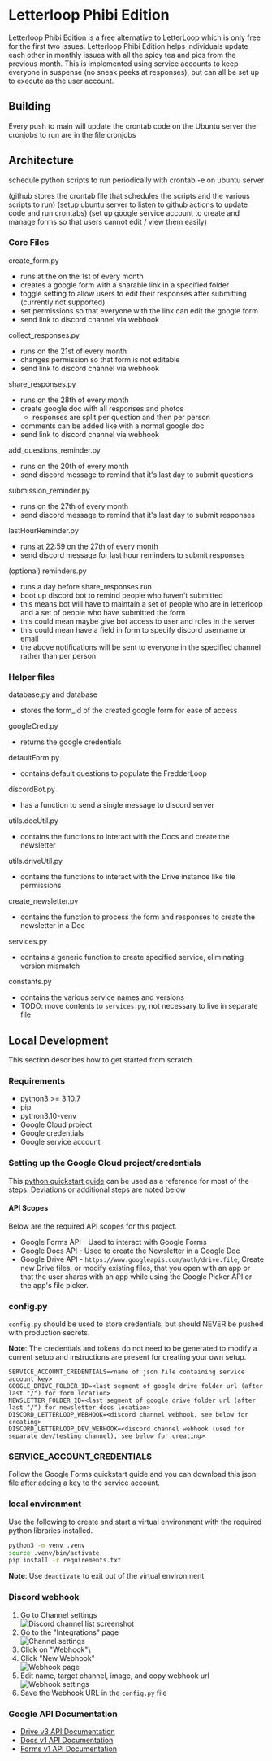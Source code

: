 # Letterloop Phibi Edition

Letterloop Phibi Edition is a free alternative to LetterLoop which is only free for the first two issues. Letterloop Phibi Edition helps individuals update each other in monthly issues with all the spicy tea and pics from the previous month. This is implemented using service accounts to keep everyone in suspense (no sneak peeks at responses), but can all be set up to execute as the user account.

## Building

Every push to main will update the crontab code on the Ubuntu server
the cronjobs to run are in the file cronjobs

## Architecture

schedule python scripts to run periodically with crontab -e on ubuntu server

(github stores the crontab file that schedules the scripts and the various scripts to run)
(setup ubuntu server to listen to github actions to update code and run crontabs)
(set up google service account to create and manage forms so that users cannot edit / view them easily)

### Core Files

create_form.py

- runs at the on the 1st of every month
- creates a google form with a sharable link in a specified folder
- toggle setting to allow users to edit their responses after submitting (currently not supported)
- set permissions so that everyone with the link can edit the google form
- send link to discord channel via webhook

collect_responses.py

- runs on the 21st of every month
- changes permission so that form is not editable
- send link to discord channel via webhook

share_responses.py

- runs on the 28th of every month
- create google doc with all responses and photos
  - responses are split per question and then per person
- comments can be added like with a normal google doc
- send link to discord channel via webhook

add_questions_reminder.py

- runs on the 20th of every month
- send discord message to remind that it's last day to submit questions

submission_reminder.py

- runs on the 27th of every month
- send discord message to remind that it's last day to submit responses

lastHourReminder.py

- runs at 22:59 on the 27th of every month
- send discord message for last hour reminders to submit responses

(optional)
reminders.py

- runs a day before share_responses run
- boot up discord bot to remind people who haven’t submitted
- this means bot will have to maintain a set of people who are in letterloop and a set of people who have submitted the form
- this could mean maybe give bot access to user and roles in the server
- this could mean have a field in form to specify discord username or email
- the above notifications will be sent to everyone in the specified channel rather than per person

### Helper files

database.py and database

- stores the form_id of the created google form for ease of access

googleCred.py

- returns the google credentials

defaultForm.py

- contains default questions to populate the FredderLoop

discordBot.py

- has a function to send a single message to discord server

utils.docUtil.py

- contains the functions to interact with the Docs and create the newsletter

utils.driveUtil.py

- contains the functions to interact with the Drive instance like file permissions

create_newsletter.py

- contains the function to process the form and responses to create the newsletter in a Doc

services.py

- contains a generic function to create specified service, eliminating version mismatch

constants.py

- contains the various service names and versions
- TODO: move contents to `services.py`, not necessary to live in separate file

## Local Development

This section describes how to get started from scratch.

### Requirements

- python3 >= 3.10.7
- pip
- python3.10-venv
- Google Cloud project
- Google credentials
- Google service account

### Setting up the Google Cloud project/credentials

This [python quickstart guide](https://developers.google.com/forms/api/quickstart/python) can be used as a reference for most of the steps. Deviations or additional steps are noted below

#### API Scopes

Below are the required API scopes for this project.

- Google Forms API - Used to interact with Google Forms
- Google Docs API - Used to create the Newsletter in a Google Doc
- Google Drive API - `https://www.googleapis.com/auth/drive.file`, Create new Drive files, or modify existing files, that you open with an app or that the user shares with an app while using the Google Picker API or the app's file picker.

### config.py

`config.py` should be used to store credentials, but should NEVER be pushed with production secrets.

**Note**: The credentials and tokens do not need to be generated to modify a current setup and instructions are present for creating your own setup.

```text
SERVICE_ACCOUNT_CREDENTIALS=<name of json file containing service account key>
GOOGLE_DRIVE_FOLDER_ID=<last segment of google drive folder url (after last "/") for form location>
NEWSLETTER_FOLDER_ID=<last segment of google drive folder url (after last "/") for newsletter docs location>
DISCORD_LETTERLOOP_WEBHOOK=<discord channel webhook, see below for creating>
DISCORD_LETTERLOOP_DEV_WEBHOOK=<discord channel webhook (used for separate dev/testing channel), see below for creating>
```

### SERVICE_ACCOUNT_CREDENTIALS

Follow the Google Forms quickstart guide and you can download this json file after adding a key to the service account.

### local environment

Use the following to create and start a virtual environment with the required python libraries installed.

```bash
python3 -m venv .venv
source .venv/bin/activate
pip install -r requirements.txt
```

**Note**: Use `deactivate` to exit out of the virtual environment

### Discord webhook

1. Go to Channel settings\
![Discord channel list screenshot](images/channel_settings_icon.png)
2. Go to the "Integrations" page\
![Channel settings](images/channel_settings.png)
3. Click on "Webhook"\
4. Click "New Webhook"\
![Webhook page](images/webhook_page.png)
5. Edit name, target channel, image, and copy webhook url\
![Webhook settings](images/webhook_settings.png)
6. Save the Webhook URL in the `config.py` file

### Google API Documentation

- [Drive v3 API Documentation](https://googleapis.github.io/google-api-python-client/docs/dyn/drive_v3.html)
- [Docs v1 API Documentation](https://googleapis.github.io/google-api-python-client/docs/dyn/docs_v1.html)
- [Forms v1 API Documentation](https://googleapis.github.io/google-api-python-client/docs/dyn/forms_v1.html)
